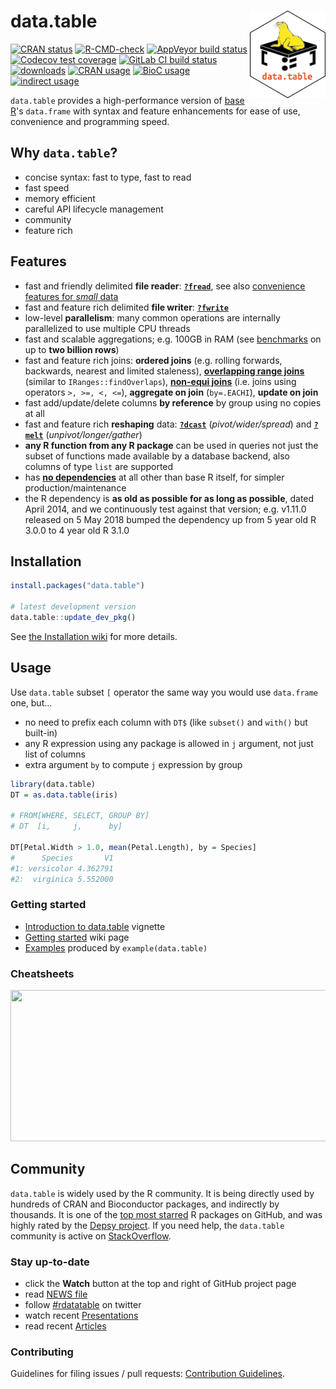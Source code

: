 
# data.table <a href="https://r-datatable.com"><img src="https://raw.githubusercontent.com/Rdatatable/data.table/master/.graphics/logo.png" align="right" height="140" /></a>

<!-- badges: start -->
[![CRAN status](https://badges.cranchecks.info/flavor/release/data.table.svg)](https://cran.r-project.org/web/checks/check_results_data.table.html)
[![R-CMD-check](https://github.com/Rdatatable/data.table/workflows/R-CMD-check/badge.svg)](https://github.com/Rdatatable/data.table/actions)
[![AppVeyor build status](https://ci.appveyor.com/api/projects/status/kayjdh5qtgymhoxr/branch/master?svg=true)](https://ci.appveyor.com/project/Rdatatable/data-table)
[![Codecov test coverage](https://codecov.io/github/Rdatatable/data.table/coverage.svg?branch=master)](https://app.codecov.io/github/Rdatatable/data.table?branch=master)
[![GitLab CI build status](https://gitlab.com/Rdatatable/data.table/badges/master/pipeline.svg)](https://gitlab.com/Rdatatable/data.table/-/pipelines)
[![downloads](https://cranlogs.r-pkg.org/badges/data.table)](https://www.rdocumentation.org/trends)
[![CRAN usage](https://jangorecki.gitlab.io/rdeps/data.table/CRAN_usage.svg?sanitize=true)](https://gitlab.com/jangorecki/rdeps)
[![BioC usage](https://jangorecki.gitlab.io/rdeps/data.table/BioC_usage.svg?sanitize=true)](https://gitlab.com/jangorecki/rdeps)
[![indirect usage](https://jangorecki.gitlab.io/rdeps/data.table/indirect_usage.svg?sanitize=true)](https://gitlab.com/jangorecki/rdeps)
<!-- badges: end -->

`data.table` provides a high-performance version of [base R](https://www.r-project.org/about.html)'s `data.frame` with syntax and feature enhancements for ease of use, convenience and programming speed.

## Why `data.table`?

* concise syntax: fast to type, fast to read
* fast speed
* memory efficient
* careful API lifecycle management
* community
* feature rich

## Features

* fast and friendly delimited **file reader**: **[`?fread`](https://rdatatable.gitlab.io/data.table/reference/fread.html)**, see also [convenience features for _small_ data](https://github.com/Rdatatable/data.table/wiki/Convenience-features-of-fread)
* fast and feature rich delimited **file writer**: **[`?fwrite`](https://rdatatable.gitlab.io/data.table/reference/fwrite.html)**
* low-level **parallelism**: many common operations are internally parallelized to use multiple CPU threads
* fast and scalable aggregations; e.g. 100GB in RAM (see [benchmarks](https://h2oai.github.io/db-benchmark/) on up to **two billion rows**)
* fast and feature rich joins: **ordered joins** (e.g. rolling forwards, backwards, nearest and limited staleness), **[overlapping range joins](https://github.com/Rdatatable/data.table/wiki/talks/EARL2014_OverlapRangeJoin_Arun.pdf)** (similar to `IRanges::findOverlaps`), **[non-equi joins](https://github.com/Rdatatable/data.table/wiki/talks/ArunSrinivasanUseR2016.pdf)** (i.e. joins using operators `>, >=, <, <=`), **aggregate on join** (`by=.EACHI`), **update on join**
* fast add/update/delete columns **by reference** by group using no copies at all
* fast and feature rich **reshaping** data: **[`?dcast`](https://rdatatable.gitlab.io/data.table/reference/dcast.data.table.html)** (_pivot/wider/spread_) and **[`?melt`](https://rdatatable.gitlab.io/data.table/reference/melt.data.table.html)** (_unpivot/longer/gather_)
* **any R function from any R package** can be used in queries not just the subset of functions made available by a database backend, also columns of type `list` are supported
* has **[no dependencies](https://en.wikipedia.org/wiki/Dependency_hell)** at all other than base R itself, for simpler production/maintenance
* the R dependency is **as old as possible for as long as possible**, dated April 2014, and we continuously test against that version; e.g. v1.11.0 released on 5 May 2018 bumped the dependency up from 5 year old R 3.0.0 to 4 year old R 3.1.0

## Installation

```r
install.packages("data.table")

# latest development version
data.table::update_dev_pkg()
```

See [the Installation wiki](https://github.com/Rdatatable/data.table/wiki/Installation) for more details.

## Usage

Use `data.table` subset `[` operator the same way you would use `data.frame` one, but...

* no need to prefix each column with `DT$` (like `subset()` and `with()` but built-in)
* any R expression using any package is allowed in `j` argument, not just list of columns
* extra argument `by` to compute `j` expression by group

```r
library(data.table)
DT = as.data.table(iris)

# FROM[WHERE, SELECT, GROUP BY]
# DT  [i,     j,      by]

DT[Petal.Width > 1.0, mean(Petal.Length), by = Species]
#      Species       V1
#1: versicolor 4.362791
#2:  virginica 5.552000
```

### Getting started

* [Introduction to data.table](https://cran.r-project.org/package=data.table/vignettes/datatable-intro.html) vignette
* [Getting started](https://github.com/Rdatatable/data.table/wiki/Getting-started) wiki page
* [Examples](https://rdatatable.gitlab.io/data.table/reference/data.table.html#examples) produced by `example(data.table)`

### Cheatsheets

<a href="https://raw.githubusercontent.com/rstudio/cheatsheets/master/datatable.pdf"><img src="https://raw.githubusercontent.com/rstudio/cheatsheets/master/pngs/datatable.png" width="615" height="242"/></a>

## Community

`data.table` is widely used by the R community. It is being directly used by hundreds of CRAN and Bioconductor packages, and indirectly by thousands. It is one of the [top most starred](https://medium.datadriveninvestor.com/most-starred-and-forked-github-repos-for-r-in-data-science-fb87a54d2a6a) R packages on GitHub, and was highly rated by the [Depsy project](http://depsy.org/package/r/data.table). If you need help, the `data.table` community is active on [StackOverflow](https://stackoverflow.com/questions/tagged/data.table).

### Stay up-to-date

- click the **Watch** button at the top and right of GitHub project page
- read [NEWS file](https://github.com/Rdatatable/data.table/blob/master/NEWS.md)
- follow [#rdatatable](https://twitter.com/hashtag/rdatatable) on twitter
- watch recent [Presentations](https://github.com/Rdatatable/data.table/wiki/Presentations)
- read recent [Articles](https://github.com/Rdatatable/data.table/wiki/Articles)

### Contributing

Guidelines for filing issues / pull requests: [Contribution Guidelines](https://github.com/Rdatatable/data.table/wiki/Contributing).
